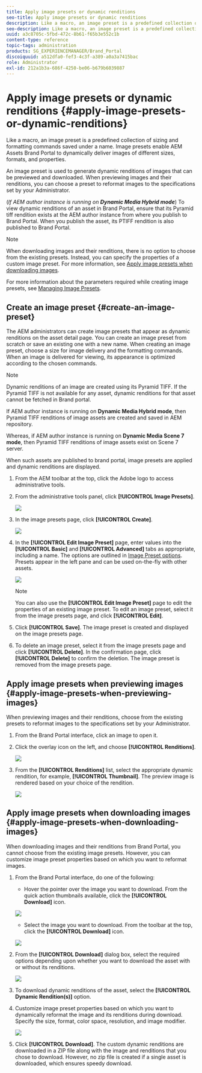 ```yaml
---
title: Apply image presets or dynamic renditions
seo-title: Apply image presets or dynamic renditions
description: Like a macro, an image preset is a predefined collection of sizing and formatting commands saved under a name. Image presets enable AEM Assets Brand Portal to dynamically deliver images of different sizes, formats, and properties. 
seo-description: Like a macro, an image preset is a predefined collection of sizing and formatting commands saved under a name. Image presets enable AEM Assets Brand Portal to dynamically deliver images of different sizes, formats, and properties. 
uuid: a3c8705c-5fbd-472c-8b61-f65b3e552c1b
content-type: reference
topic-tags: administration
products: SG_EXPERIENCEMANAGER/Brand_Portal
discoiquuid: a512dfa0-fef3-4c3f-a389-a0a3a7415bac
role: Administrator
exl-id: 212a1b3a-686f-4250-be06-b679b6039887
---
```

# Apply image presets or dynamic renditions {#apply-image-presets-or-dynamic-renditions}

Like a macro, an image preset is a predefined collection of sizing and formatting commands saved under a name. Image presets enable AEM Assets Brand Portal to dynamically deliver images of different sizes, formats, and properties.

An image preset is used to generate dynamic renditions of images that can be previewed and downloaded. When previewing images and their renditions, you can choose a preset to reformat images to the specifications set by your Administrator.

(*If AEM author instance is running on **Dynamic Media Hybrid mode***) To view dynamic renditions of an asset in Brand Portal, ensure that its Pyramid tiff rendition exists at the AEM author instance from where you publish to Brand Portal. When you publish the asset, its PTIFF rendition is also published to Brand Portal.

>[!NOTE]
>
>When downloading images and their renditions, there is no option to choose from the existing presets. Instead, you can specify the properties of a custom image preset. For more information, see [Apply image presets when downloading images](../using/brand-portal-image-presets.md#main-pars-text-1403412644).


For more information about the parameters required while creating image presets, see [Managing Image Presets](https://docs.adobe.com/docs/en/AEM/6-0/administer/integration/dynamic-media/image-presets.html).

## Create an image preset {#create-an-image-preset}

The AEM administrators can create image presets that appear as dynamic renditions on the asset detail page. You can create an image preset from scratch or save an existing one with a new name. When creating an image preset, choose a size for image delivery and the formatting commands. When an image is delivered for viewing, its appearance is optimized according to the chosen commands.

>[!NOTE]
>
>Dynamic renditions of an image are created using its Pyramid TIFF. If the Pyramid TIFF is not available for any asset, dynamic renditions for that asset cannot be fetched in Brand portal.
>
>If AEM author instance is running on **Dynamic Media Hybrid mode**, then Pyramid TIFF renditions of image assets are created and saved in AEM repository. 
>
>Whereas, if AEM author instance is running on **Dynamic Media Scene 7 mode**, then Pyramid TIFF renditions of image assets exist on Scene 7 server.
>
>When such assets are published to brand portal, image presets are applied and dynamic renditions are displayed.


1. From the AEM toolbar at the top, click the Adobe logo to access administrative tools.

1. From the administrative tools panel, click **[!UICONTROL Image Presets]**.

   ![](assets/admin-tools-panel-4.png)

1. In the image presets page, click **[!UICONTROL Create]**.

   ![](assets/image_preset_homepage.png)

1. In the **[!UICONTROL Edit Image Preset]** page, enter values into the **[!UICONTROL Basic]** and **[!UICONTROL Advanced]** tabs as appropriate, including a name. The options are outlined in [Image Preset options](https://docs.adobe.com/docs/en/AEM/6-0/administer/integration/dynamic-media/image-presets.html#Image%20preset%20options). Presets appear in the left pane and can be used on-the-fly with other assets.

   ![](assets/image_preset_create.png)

   >[!NOTE]
   >
   >You can also use the **[!UICONTROL Edit Image Preset]** page to edit the properties of an existing image preset. To edit an image preset, select it from the image presets page, and click **[!UICONTROL Edit]**.

1. Click **[!UICONTROL Save]**. The image preset is created and displayed on the image presets page.
1. To delete an image preset, select it from the image presets page and click **[!UICONTROL Delete]**. In the confirmation page, click **[!UICONTROL Delete]** to confirm the deletion. The image preset is removed from the image presets page.

## Apply image presets when previewing images  {#apply-image-presets-when-previewing-images}

When previewing images and their renditions, choose from the existing presets to reformat images to the specifications set by your Administrator.

1. From the Brand Portal interface, click an image to open it.
1. Click the overlay icon on the left, and choose **[!UICONTROL Renditions]**.

   ![](assets/image-preset-previewrenditions.png)

1. From the **[!UICONTROL Renditions]** list, select the appropriate dynamic rendition, for example, **[!UICONTROL Thumbnail]**. The preview image is rendered based on your choice of the rendition.

   ![](assets/image-preset-previewrenditionthumbnail.png)

## Apply image presets when downloading images {#apply-image-presets-when-downloading-images}

When downloading images and their renditions from Brand Portal, you cannot choose from the existing image presets. However, you can customize image preset properties based on which you want to reformat images.

1. From the Brand Portal interface, do one of the following:

    * Hover the pointer over the image you want to download. From the quick action thumbnails available, click the **[!UICONTROL Download]** icon.

   ![](assets/downloadsingleasset.png)

    * Select the image you want to download. From the toolbar at the top, click the **[!UICONTROL Download]** icon.

   ![](assets/downloadassets.png)

1. From the **[!UICONTROL Download]** dialog box, select the required options depending upon whether you want to download the asset with or without its renditions.

   ![](assets/donload-assets-dialog.png)

1. To download dynamic renditions of the asset, select the **[!UICONTROL Dynamic Rendition(s)]** option.
1. Customize image preset properties based on which you want to dynamically reformat the image and its renditions during download. Specify the size, format, color space, resolution, and image modifier.

   ![](assets/dynamicrenditions.png)

1. Click **[!UICONTROL Download]**. The custom dynamic renditions are downloaded in a ZIP file along with the image and renditions that you chose to download. However, no zip file is created if a single asset is downloaded, which ensures speedy download.
